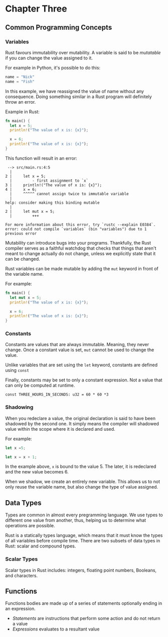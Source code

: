 # Chapter Three

## Common Programming Concepts

### Variables

Rust favours immutability over mutability. A variable is said to be _mutatable_ if you can change the value assigned to it.

For example in Python, it's possible to do this:

```python
name = "Nick"
name = "Fish"
```

In this example, we have reassigned the value of name without any consequence. Doing something similar in a Rust program will definitely throw an error.

Example in Rust:

```rust
fn main() {
  let x = 5;
  println!("The value of x is: {x}");

  x = 6;
  println!("The value of x is: {x}");
}
```

This function will result in an error:

```text
 --> src/main.rs:4:5
  |
2 |     let x = 5;
  |         - first assignment to `x`
3 |     println!("The value of x is: {x}");
4 |     x = 6;
  |     ^^^^^ cannot assign twice to immutable variable
  |
help: consider making this binding mutable
  |
2 |     let mut x = 5;
  |         +++

For more information about this error, try `rustc --explain E0384`.
error: could not compile `variables` (bin "variables") due to 1 previous error
```

Mutability can introduce bugs into your programs. Thankfully, the Rust compiler serves as a faithful watchdog that checks that things that aren't meant to change actually do not change, unless we explicitly state that it can be changed.

Rust variables can be made mutable by adding the `mut` keyword in front of the variable name.

For example:

```rust
fn main() {
  let mut x = 5;
  println!("The value of x is: {x}");

  x = 6;
  println!("The value of x is: {x}");
}
```

### Constants

Constants are values that are always immutable. Meaning, they never change. Once a constant value is set, `mut` cannot be used to change the value.

Unlike variables that are set using the `let` keyword, constants are defined using `const`

Finally, constants may be set to only a constant expression. Not a value that can only be computed at runtime.

```
const THREE_HOURS_IN_SECONDS: u32 = 60 * 60 *3
```

### Shadowing

When you redeclare a value, the original declaration is said to have been shadowed by the second one. It simply means the compiler will shadowed value within the scope where it is declared and used.

For example:

```rust
let x =5;

let x = x + 1;
```

In the example above, `x` is bound to the value 5. The later, it is redeclared and the new value becomes 6.

When we shadow, we create an entirely new variable. This allows us to not only reuse the variable name, but also change the type of value assigned.

## Data Types

Types are common in almost every pregramming language. We use types to different one value from another, thus, helping us to determine what operations are possible.

Rust is a statically types language, which means that it must know the types of all variables before compile time. There are two subsets of data types in Rust: scalar and compound types.

### Scalar Types

Scalar types in Rust includes: integers, floating point numbers, Booleans, and characters.

## Functions

Functions bodies are made up of a series of statements optionally ending in an expression.

- _Statements_ are instructions that perform some action and do not return a value
- _Expressions_ evaluates to a resultant value
